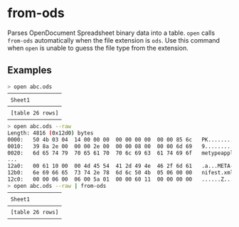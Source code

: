 # from-ods 

Parses OpenDocument Spreadsheet binary data into a table. `open` calls `from-ods` automatically when the file extension  is `ods`. Use this command when `open` is unable to guess the file type from the extension.

## Examples 

```sh 
> open abc.ods
─────────────────
 Sheet1 
─────────────────
 [table 26 rows] 
─────────────────
> open abc.ods --raw
Length: 4816 (0x12d0) bytes
0000:   50 4b 03 04  14 00 00 00  00 00 00 00  00 00 85 6c   PK.............l
0010:   39 8a 2e 00  00 00 2e 00  00 00 08 00  00 00 6d 69   9.............mi
0020:   6d 65 74 79  70 65 61 70  70 6c 69 63  61 74 69 6f   metypeapplicatio
... 
12a0:   00 61 10 00  00 4d 45 54  41 2d 49 4e  46 2f 6d 61   .a...META-INF/ma
12b0:   6e 69 66 65  73 74 2e 78  6d 6c 50 4b  05 06 00 00   nifest.xmlPK....
12c0:   00 00 06 00  06 00 5a 01  00 00 60 11  00 00 00 00   ......Z...`.....
> open abc.ods --raw | from-ods
─────────────────
 Sheet1 
─────────────────
 [table 26 rows] 
─────────────────
```
